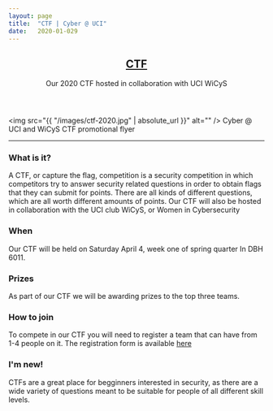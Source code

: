 ```yaml
---
layout: page
title:  "CTF | Cyber @ UCI"
date:   2020-01-029
---
```

<header class="major">
  <h2><a href="#">CTF</a></h2>
  <p>Our 2020 CTF hosted in collaboration with UCI WiCyS
  </p>
</header>

<span class="image fit"><img src="{{ "/images/ctf-2020.jpg" | absolute_url }}" alt="" /></span>
Cyber @ UCI and WiCyS CTF promotional flyer

<hr />

### What is it?

A CTF, or capture the flag, competition is a security competition in which competitors try to answer security related 
questions in order to obtain flags that they can submit for points. There are all kinds of different questions, which 
are all worth different amounts of points. Our CTF will also be hosted in collaboration with the UCI club WiCyS, or
Women in Cybersecurity


### When 

Our CTF will be held on Saturday April 4, week one of spring quarter In DBH 6011.

### Prizes

As part of our CTF we will be awarding prizes to the top three teams.

### How to join

To compete in our CTF you will need to register a team that can have from 1-4 people on it. The registration form is
available <a href="https://forms.gle/4MrYUSNAYT7aEqs39">
here
</a>

### I'm new!
CTFs are a great place for begginners interested in security, as there are a wide variety of questions meant to
be suitable for people of all different skill levels.